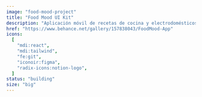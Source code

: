 ```yaml
---
image: "food-mood-project"
title: "Food Mood UI Kit"
description: "Aplicación móvil de recetas de cocina y electrodomésticos."
href: "https://www.behance.net/gallery/157838043/FoodMood-App"
icons:
  [
    "mdi:react",
    "mdi:tailwind",
    "fe:git",
    "iconoir:figma",
    "radix-icons:notion-logo",
  ]
status: "building"
size: "big"
---
```

